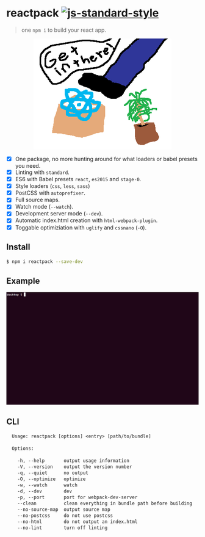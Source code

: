 # reactpack [![js-standard-style][standard-image]][standard-url]

> one `npm i` to build your react app.

<p align="center">
  <img src="reactpack.png" alt="reactpack"/>
</p>

- [x] One package, no more hunting around for what loaders or babel presets you need.
- [x] Linting with `standard`.
- [x] ES6 with Babel presets `react`, `es2015` and `stage-0`.
- [x] Style loaders  (`css`, `less`, `sass`)
- [x] PostCSS with `autoprefixer`.
- [x] Full source maps.
- [x] Watch mode (`--watch`).
- [x] Development server mode (`--dev`).
- [x] Automatic index.html creation with `html-webpack-plugin`.
- [x] Toggable optimiziation with `uglify` and `cssnano` (`-O`).

## Install

```sh
$ npm i reactpack --save-dev
```

## Example

<p align="center">
  <img src="demo.gif" alt="reactpack"/>
</p>

## CLI

```
  Usage: reactpack [options] <entry> [path/to/bundle]

  Options:

    -h, --help       output usage information
    -V, --version    output the version number
    -q, --quiet      no output
    -O, --optimize   optimize
    -w, --watch      watch
    -d, --dev        dev
    -p, --port       port for webpack-dev-server
    --clean          clean everything in bundle path before building
    --no-source-map  output source map
    --no-postcss     do not use postcss
    --no-html        do not output an index.html
    --no-lint        turn off linting
```

[standard-image]: https://img.shields.io/badge/code%20style-standard-brightgreen.svg?style=flat-square
[standard-url]: https://github.com/feross/standard
